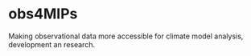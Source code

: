 # obs4MIPs
Making observational data more accessible for climate model analysis, development an research.



